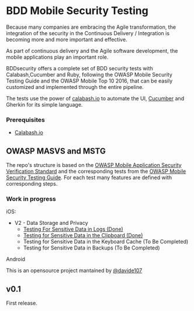 # BDD Mobile Security Testing
Because many companies are embracing the Agile transformation, the integration of the security in the Continuous Delivery / Integration is becoming more and more important and effective. 

As part of continuous delivery and the Agile software development, the mobile applications play an important role.

BDDsecurity offers a complete set of BDD security tests with Calabash,Cucumber and Ruby, following the OWASP Mobile Security Testing Guide and the OWASP Mobile Top 10 2016, that can be easily customized and implemented through the entire pipeline.

The tests use the power of [calabash.io](https://calabash.io) to automate the UI, [Cucumber](https://cucumber.io/) and Gherkin for its simple language.


### Prerequisites
* [Calabash.io](https://github.com/calabash/install)

## OWASP MASVS and MSTG
The repo's structure is based on the [OWASP Mobile Application Security Verification Standard](https://github.com/OWASP/owasp-masvs) and the corresponding tests from the [OWASP Mobile Security Testing Guide](https://github.com/OWASP/owasp-mstg). For each test many features are defined with corresponding steps. 


### Work in progress

iOS:

* V2 - Data Storage and Privacy
	* [Testing For Sensitive Data in Logs (Done)](https://github.com/bddsecurity/bdd-mobile-security-testing/tree/master/iOS/features/V2%20-%20Data%20Storage%20and%20Privacy/Testing%20For%20Sensitive%20Data%20in%20Logs)
	* [Testing for Sensitive Data in the Clipboard (Done)](https://github.com/bddsecurity/bdd-mobile-security-testing/tree/master/iOS/features/V2%20-%20Data%20Storage%20and%20Privacy/Testing%20for%20Sensitive%20Data%20in%20the%20Clipboard)
	* Testing for Sensitive Data in the Keyboard Cache (To Be Completed)
	* Testing for Sensitive Data in Backups (To Be Completed)




Android

This is an opensource project mantained by [@davide107](https://twitter.com/davide107)
  


## v0.1
First release.


